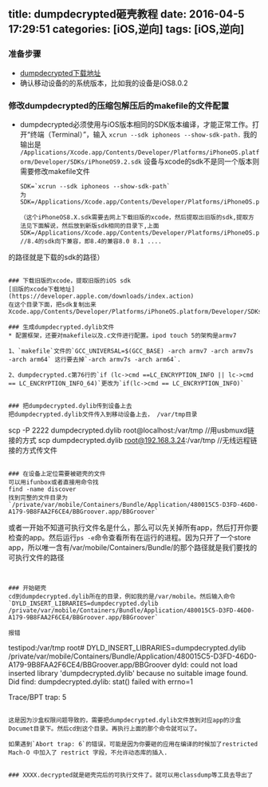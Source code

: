 title: dumpdecrypted砸壳教程
date: 2016-04-5 17:29:51
categories: [iOS,逆向]
tags: [iOS,逆向]
---
### 准备步骤
* [dumpdecrypted下载地址](https://github.com/conradev/dumpdecrypted)
* 确认移动设备的的系统版本，比如我的设备是iOS8.0.2



### 修改dumpdecrypted的压缩包解压后的makefile的文件配置
  
* dumpdecrypted必须使用与iOS版本相同的SDK版本编译，才能正常工作。打开“终端（Terminal）”，输入 `xcrun --sdk iphoneos --show-sdk-path.` 我的输出是
 ` /Applications/Xcode.app/Contents/Developer/Platforms/iPhoneOS.platform/Developer/SDKs/iPhoneOS9.2.sdk`
  设备与xcode的sdk不是同一个版本则需要修改makefile文件
  
  ```
  SDK=`xcrun --sdk iphoneos --show-sdk-path`
  为
  SDK=/Applications/Xcode.app/Contents/Developer/Platforms/iPhoneOS.platform/Developer/SDKs/iPhoneOS8.4.sdk
  
  （这个iPhoneOS8.X.sdk需要去网上下载旧版的xcode，然后提取出旧版的sdk,提取方法见下面解说，然后放到新版sdk相同的目录下,上面SDK=/Applications/Xcode.app/Contents/Developer/Platforms/iPhoneOS.platform/Developer/SDKs/iPhoneOS8.X.sdk   //8.4的sdk向下兼容，即8.4的兼容8.0 8.1 ....
的路径就是下载的sdk的路径）
  ```

### 下载旧版的xcode，提取旧版的iOS sdk
[旧版的xcode下载地址](https://developer.apple.com/downloads/index.action)
在这个目录下面，把sdk复制出来 Xcode.app/Contents/Developer/Platforms/iPhoneOS.platform/Developer/SDKs/iPhoneOS8.X.sdk

### 生成dumpdecrypted.dylib文件
* 配置框架，还要对makefile以及.c文件进行配置。ipod touch 5的架构是armv7
  
  1、`makefile`文件的`GCC_UNIVERSAL=$(GCC_BASE) -arch armv7 -arch armv7s -arch arm64` 这行要去掉`-arch armv7s -arch arm64`. 

  2、dumpdecrypted.c第76行的`if (lc->cmd ==LC_ENCRYPTION_INFO || lc->cmd == LC_ENCRYPTION_INFO_64)`更改为`if(lc->cmd == LC_ENCRYPTION_INFO)`


### 把dumpdecrypted.dylib传到设备上去
把dumpdecrypted.dylib文件传入到移动设备上去， /var/tmp目录

```
scp -P 2222 dumpdecrypted.dylib root@localhost:/var/tmp  //用usbmuxd链接的方式
scp dumpdecrypted.dylib root@192.168.3.24:/var/tmp   //无线远程链接的方式传文件
```

### 在设备上定位需要被砸壳的文件
可以用ifunbox或者直接用命令找
find -name discover
找到完整的文件目录为
`/private/var/mobile/Containers/Bundle/Application/480015C5-D3FD-46D0-A179-9B8FAA2F6CE4/BBGroover.app/BBGroover`

```
或者一开始不知道可执行文件名是什么，那么可以先关掉所有app，然后打开你要检查的app。然后运行`ps -e`命令查看所有在运行的进程。因为只开了一个store app，所以唯一含有/var/mobile/Containers/Bundle/的那个路径就是我们要找的可执行文件的路径
```


### 开始砸壳
cd到dumpdecrypted.dylib所在的目录，例如我的是/var/mobile。然后输入命令 `DYLD_INSERT_LIBRARIES=dumpdecrypted.dylib /private/var/mobile/Containers/Bundle/Application/480015C5-D3FD-46D0-A179-9B8FAA2F6CE4/BBGroover.app/BBGroover`

报错

```
testipod:/var/tmp root# DYLD_INSERT_LIBRARIES=dumpdecrypted.dylib /private/var/mobile/Containers/Bundle/Application/480015C5-D3FD-46D0-A179-9B8FAA2F6CE4/BBGroover.app/BBGroover
dyld: could not load inserted library 'dumpdecrypted.dylib' because no suitable image found.  Did find:
	dumpdecrypted.dylib: stat() failed with errno=1

Trace/BPT trap: 5
```

这是因为沙盒权限问题导致的，需要把dumpdecrypted.dylib文件放到对应app的沙盒Documet目录下。然后cd到这个目录。再执行上面的那个命令就可以了。

如果遇到`Abort trap: 6`的错误，可能是因为你要砸的应用在编译的时候加了restricted Mach-O 中加入了 restrict 字段，不允许动态库的插入.


### XXXX.decrypted就是砸壳完后的可执行文件了。就可以用classdump等工具去导出了




